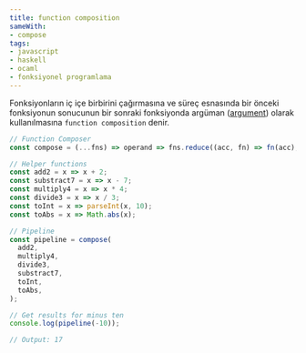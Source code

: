 ```yaml
---
title: function composition
sameWith:
- compose
tags:
- javascript
- haskell
- ocaml
- fonksiyonel programlama
---
```


Fonksiyonların iç içe birbirini çağırmasına ve süreç esnasında bir önceki fonksiyonun sonucunun bir sonraki fonksiyonda argüman ([argument](/argument)) olarak kullanılmasına `function composition` denir.

<!-- prettier-ignore -->
```js
// Function Composer
const compose = (...fns) => operand => fns.reduce((acc, fn) => fn(acc), operand);

// Helper functions
const add2 = x => x + 2;
const substract7 = x => x - 7;
const multiply4 = x => x * 4;
const divide3 = x => x / 3;
const toInt = x => parseInt(x, 10);
const toAbs = x => Math.abs(x);

// Pipeline
const pipeline = compose(
  add2,
  multiply4,
  divide3,
  substract7,
  toInt,
  toAbs,
);

// Get results for minus ten
console.log(pipeline(-10));

// Output: 17
```
